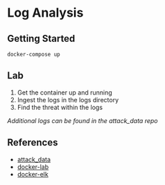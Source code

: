 # Log Analysis

## Getting Started
```
docker-compose up
```

## Lab
1. Get the container up and running
2. Ingest the logs in the logs directory
3. Find the threat within the logs

*Additional logs can be found in the attack_data repo*

## References
- [attack_data](https://github.com/splunk/attack_data/tree/master/datasets)
- [docker-lab](https://github.com/dmuth/splunk-lab)
- [docker-elk](https://github.com/deviantony/docker-elk/tree/main)
